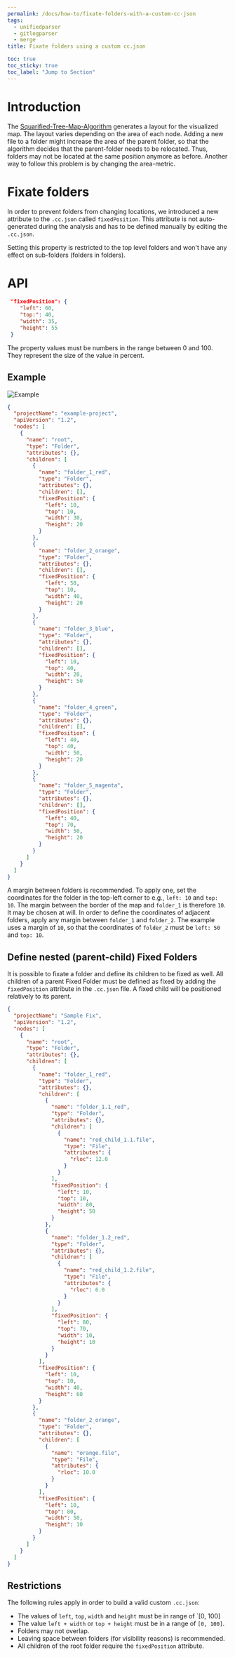 ```yaml
---
permalink: /docs/how-to/fixate-folders-with-a-custom-cc-json
tags:
  - unifiedparser
  - gitlogparser
  - merge
title: Fixate folders using a custom cc.json

toc: true
toc_sticky: true
toc_label: "Jump to Section"
---
```


# Introduction

The [Squarified-Tree-Map-Algorithm](https://www.win.tue.nl/~vanwijk/stm.pdf) generates a layout for the visualized map.
The layout varies depending on the area of each node. Adding a new file to a folder might increase the area of the parent folder,
so that the algorithm decides that the parent-folder needs to be relocated. Thus, folders may not be located at the same position anymore as before.
Another way to follow this problem is by changing the area-metric.

# Fixate folders

In order to prevent folders from changing locations, we introduced a new attribute to the `.cc.json` called `fixedPosition`.
This attribute is not auto-generated during the analysis and has to be defined manually by editing the `.cc.json`.

Setting this property is restricted to the top level folders and won't have any effect on sub-folders (folders in folders).

# API

```json
 "fixedPosition": {
    "left": 60,
    "top:": 40,
    "width": 35,
    "height": 55
 }
```

The property values must be numbers in the range between 0 and 100. They represent the size of the value in percent.

## Example

![Example]({{site.baseurl}}/assets/images/posts/how-to/fixate-folders/fixated-folder-example.jpg)

```json
{
  "projectName": "example-project",
  "apiVersion": "1.2",
  "nodes": [
    {
      "name": "root",
      "type": "Folder",
      "attributes": {},
      "children": [
        {
          "name": "folder_1_red",
          "type": "Folder",
          "attributes": {},
          "children": [],
          "fixedPosition": {
            "left": 10,
            "top": 10,
            "width": 30,
            "height": 20
          }
        },
        {
          "name": "folder_2_orange",
          "type": "Folder",
          "attributes": {},
          "children": [],
          "fixedPosition": {
            "left": 50,
            "top": 10,
            "width": 40,
            "height": 20
          }
        },
        {
          "name": "folder_3_blue",
          "type": "Folder",
          "attributes": {},
          "children": [],
          "fixedPosition": {
            "left": 10,
            "top": 40,
            "width": 20,
            "height": 50
          }
        },
        {
          "name": "folder_4_green",
          "type": "Folder",
          "attributes": {},
          "children": [],
          "fixedPosition": {
            "left": 40,
            "top": 40,
            "width": 50,
            "height": 20
          }
        },
        {
          "name": "folder_5_magenta",
          "type": "Folder",
          "attributes": {},
          "children": [],
          "fixedPosition": {
            "left": 40,
            "top": 70,
            "width": 50,
            "height": 20
          }
        }
      ]
    }
  ]
}
```

A margin between folders is recommended. To apply one, set the coordinates for the folder in the top-left corner
to e.g., `left: 10` and `top: 10`. The margin between the border of the map and `folder_1` is therefore `10`. It may be chosen at will.
In order to define the coordinates of adjacent folders, apply any margin between `folder_1` and `folder_2`.
The example uses a margin of `10`, so that the coordinates of `folder_2` must be `left: 50` and `top: 10`.

## Define nested (parent-child) Fixed Folders

It is possible to fixate a folder and define its children to be fixed as well.
All children of a parent Fixed Folder must be defined as fixed by adding the `fixedPosition` attribute in the `.cc.json` file.
A fixed child will be positioned relatively to its parent.

```json
{
  "projectName": "Sample Fix",
  "apiVersion": "1.2",
  "nodes": [
    {
      "name": "root",
      "type": "Folder",
      "attributes": {},
      "children": [
        {
          "name": "folder_1_red",
          "type": "Folder",
          "attributes": {},
          "children": [
            {
              "name": "folder_1.1_red",
              "type": "Folder",
              "attributes": {},
              "children": [
                {
                  "name": "red_child_1.1.file",
                  "type": "File",
                  "attributes": {
                    "rloc": 12.0
                  }
                }
              ],
              "fixedPosition": {
                "left": 10,
                "top": 10,
                "width": 80,
                "height": 50
              }
            },
            {
              "name": "folder_1.2_red",
              "type": "Folder",
              "attributes": {},
              "children": [
                {
                  "name": "red_child_1.2.file",
                  "type": "File",
                  "attributes": {
                    "rloc": 6.0
                  }
                }
              ],
              "fixedPosition": {
                "left": 80,
                "top": 70,
                "width": 10,
                "height": 10
              }
            }
          ],
          "fixedPosition": {
            "left": 10,
            "top": 10,
            "width": 40,
            "height": 60
          }
        },
        {
          "name": "folder_2_orange",
          "type": "Folder",
          "attributes": {},
          "children": [
            {
              "name": "orange.file",
              "type": "File",
              "attributes": {
                "rloc": 10.0
              }
            }
          ],
          "fixedPosition": {
            "left": 10,
            "top": 80,
            "width": 50,
            "height": 10
          }
        }
      ]
    }
  ]
}
```

## Restrictions

The following rules apply in order to build a valid custom `.cc.json`:

- The values of `left`, `top`, `width` and `height` must be in range of `[0, 100]
- The value `left + width` or `top + height` must be in a range of `[0, 100]`.
- Folders may not overlap.
- Leaving space between folders (for visibility reasons) is recommended.
- All children of the root folder require the `fixedPosition` attribute.
